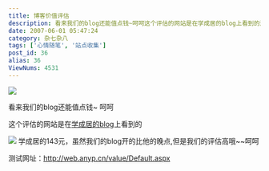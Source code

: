 ```yaml
---
title: 博客价值评估
description: 看来我们的blog还能值点钱~呵呵这个评估的网站是在学成居的blog上看到的测试网址：http://web.anyp.cn/value/Default.aspx ...
date: 2007-06-01 05:47:24
category: 杂七杂八
tags: ['心情随笔', '站点收集']
post_id: 36
alias: 36
ViewNums: 4531
---
```


![](/upload/blog-jiazhi.jpg)

看来我们的blog还能值点钱~ 呵呵

这个评估的网站是在[学成居的blog](http://www.kuol.net/blog/)上看到的

![](http://www.kuol.net/blog/download.asp?id=54)
学成居的143元，虽然我们的blog开的比他的晚点,但是我们的评估高哦~~呵呵

测试网址：<http://web.anyp.cn/value/Default.aspx>

